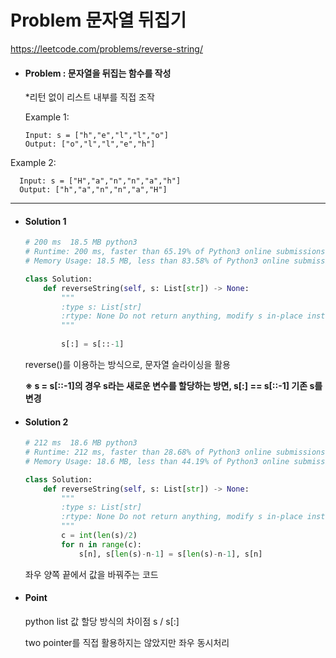 # Problem 문자열 뒤집기 

https://leetcode.com/problems/reverse-string/



- #### Problem : 문자열을 뒤집는 함수를 작성 

  *리턴 없이 리스트 내부를 직접 조작

  Example 1:

  ```
  Input: s = ["h","e","l","l","o"]
  Output: ["o","l","l","e","h"] 
  ```
  
Example 2:
  
```
  Input: s = ["H","a","n","n","a","h"]
  Output: ["h","a","n","n","a","H"]
  ```
  
  ---------------------

  

- #### Solution 1

  ```python
  # 200 ms	18.5 MB	python3
  # Runtime: 200 ms, faster than 65.19% of Python3 online submissions for Reverse String.
  # Memory Usage: 18.5 MB, less than 83.58% of Python3 online submissions for Reverse String.
  
  class Solution:
      def reverseString(self, s: List[str]) -> None:
          """
          :type s: List[str]
          :rtype: None Do not return anything, modify s in-place instead.
          """
          
          s[:] = s[::-1]
  ```

  reverse()를 이용하는 방식으로, 문자열 슬라이싱을 활용 

  **※ s = s[::-1]의 경우 s라는 새로운 변수를 할당하는 방면, s[:] == s[::-1] 기존 s를 변경**

  

- #### Solution 2

  ```python
  # 212 ms	18.6 MB	python3
  # Runtime: 212 ms, faster than 28.68% of Python3 online submissions for Reverse String.
  # Memory Usage: 18.6 MB, less than 44.19% of Python3 online submissions for Reverse String.
  
  class Solution:
      def reverseString(self, s: List[str]) -> None:
          """
          :type s: List[str]
          :rtype: None Do not return anything, modify s in-place instead.
          """
          c = int(len(s)/2)
          for n in range(c):
              s[n], s[len(s)-n-1] = s[len(s)-n-1], s[n]
  ```

  좌우 양쪽 끝에서 값을 바꿔주는 코드



- #### Point

  python list 값 할당 방식의 차이점 s / s[:]

  two pointer를 직접 활용하지는 않았지만 좌우 동시처리